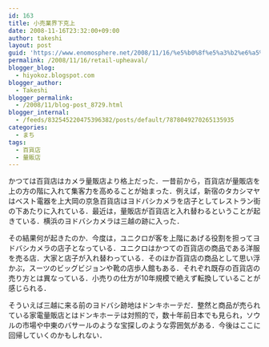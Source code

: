 ```yaml
---
id: 163
title: 小売業界下克上
date: 2008-11-16T23:32:00+09:00
author: takeshi
layout: post
guid: 'https://www.enomosphere.net/2008/11/16/%e5%b0%8f%e5%a3%b2%e6%a5%ad%e7%95%8c%e4%b8%8b%e5%85%8b%e4%b8%8a/'
permalink: /2008/11/16/retail-upheaval/
blogger_blog:
  - hiyokoz.blogspot.com
blogger_author:
  - Takeshi
blogger_permalink:
  - /2008/11/blog-post_8729.html
blogger_internal:
  - /feeds/832545220475396382/posts/default/7878049270265135935
categories:
  - まち
tags:
  - 百貨店
  - 量販店
---
```

かつては百貨店はカメラ量販店より格上だった．一昔前から，百貨店が量販店を上の方の階に入れて集客力を高めることが始まった．例えば，新宿のタカシマヤはベスト電器を上大岡の京急百貨店はヨドバシカメラを店子としてレストラン街の下あたりに入れている．最近は，量販店が百貨店と入れ替わるということが起きている．横浜のヨドバシカメラは三越の跡に入った．

その結果何が起きたのか．今度は，ユニクロが客を上階にあげる役割を担ってヨドバシカメラの店子となっている．ユニクロはかつての百貨店の商品である洋服を売る店．大家と店子が入れ替わっている．そのほか百貨店の商品として思い浮かぶ，スーツのビッグビジョンや靴の店歩人館もある．それぞれ既存の百貨店の売り方とは異なっている．小売りの仕方が10年規模で絶えず転換していることが感じられる．

そういえば三越に来る前のヨドバシ跡地はドンキホーテだ．整然と商品が売られている家電量販店とはドンキホーテは対照的で，数十年前日本でも見られ，ソウルの市場や中東のバサールのような宝探しのような雰囲気がある．今後はここに回帰していくのかもしれない．